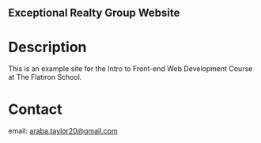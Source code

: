 Exceptional Realty Group Website
---
# Description

This is an example site for the Intro to Front-end Web Development Course at The Flatiron School.

# Contact

email: araba.taylor20@gmail.com
